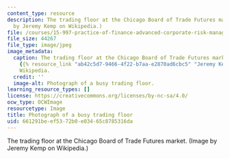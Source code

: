 ```yaml
---
content_type: resource
description: The trading floor at the Chicago Board of Trade Futures market. (Image
  by Jeremy Kemp on Wikipedia.)
file: /courses/15-997-practice-of-finance-advanced-corporate-risk-management-spring-2009/661291beef5372b0e03465c8785316da_15-997s09.jpg
file_size: 44267
file_type: image/jpeg
image_metadata:
  caption: The trading floor at the Chicago Board of Trade Futures market. Image by
    {{% resource_link "ab42c5d7-9466-4f22-b7aa-e2870ad6cbc5" "Jeremy Kemp" %}} on
    Wikipedia.
  credit: ''
  image-alt: Photograph of a busy trading floor.
learning_resource_types: []
license: https://creativecommons.org/licenses/by-nc-sa/4.0/
ocw_type: OCWImage
resourcetype: Image
title: Photograph of a busy trading floor
uid: 661291be-ef53-72b0-e034-65c8785316da
---
```

The trading floor at the Chicago Board of Trade Futures market. (Image by Jeremy Kemp on Wikipedia.)